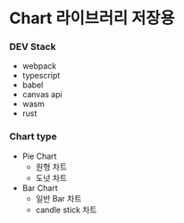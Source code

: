 # Chart 라이브러리 저장용

### DEV Stack

- webpack
- typescript
- babel
- canvas api
- wasm
- rust

### Chart type

- Pie Chart
  - 원형 차트
  - 도넛 차트
- Bar Chart
  - 일반 Bar 차트
  - candle stick 차트
